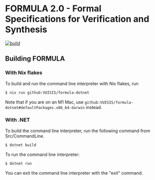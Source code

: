 # FORMULA 2.0 - Formal Specifications for Verification and Synthesis
[![build](https://github.com/VUISIS/formula-dotnet/actions/workflows/build.yml/badge.svg)](https://github.com/VUISIS/formula-dotnet/actions/workflows/build.yml)

## Building FORMULA
### With Nix flakes
To build and run the command line interpreter with Nix flakes, run

```bash
$ nix run github:VUISIS/formula-dotnet
```

Note that if you are on an M1 Mac, use `github:VUISIS/formula-dotnet#defaultPackages.x86_64-darwin` instead.

### With .NET
To build the command line interpreter, run the following command from
Src/CommandLine.

```bash
$ dotnet build
```

To run the command line interpreter:

```bash
$ dotnet run
```

You can exit the command line interpreter with the "exit" command.
